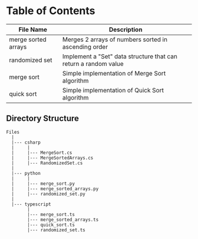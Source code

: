 # Table of Contents

| File Name           | Description                                                     |
| ------------------- | --------------------------------------------------------------- |
| merge sorted arrays | Merges 2 arrays of numbers sorted in ascending order            |
| randomized set      | Implement a "Set" data structure that can return a random value |
| merge sort          | Simple implementation of Merge Sort algorithm                   |
| quick sort          | Simple implementation of Quick Sort algorithm                   |


## Directory Structure
````
Files
  |
  |--- csharp
  |     |
  |     |--- MergeSort.cs
  |     |--- MergeSortedArrays.cs
  |     |--- RandomizedSet.cs
  |
  |--- python
  |     |
  |     |--- merge_sort.py
  |     |--- merge_sorted_arrays.py
  |     |--- randomized_set.py
  |
  |--- typescript
        |
        |--- merge_sort.ts
        |--- merge_sorted_arrays.ts
        |--- quick_sort.ts
        |--- randomized_set.ts
````

